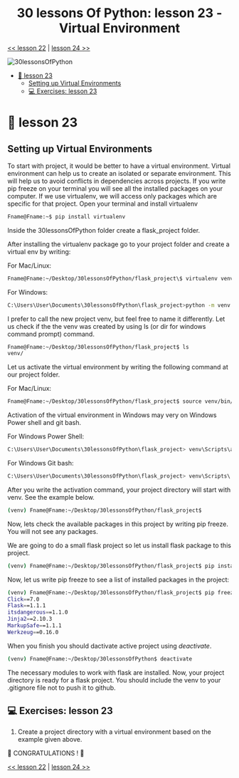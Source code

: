 <div align="center">
  <h1> 30 lessons Of Python: lesson 23 - Virtual Environment </h1>
   

 
</div>

[<< lesson 22](../22_lesson_Web_scraping/22_web_scraping.md) | [lesson 24 >>](../24_lesson_Statistics/24_statistics.md)

![30lessonsOfPython](../images/30lessonsOfPython_banner3@2x.png)

- [📘 lesson 23](#-lesson-23)
  - [Setting up Virtual Environments](#setting-up-virtual-environments)
  - [💻 Exercises: lesson 23](#-exercises-lesson-23)

# 📘 lesson 23

## Setting up Virtual Environments

To start with project, it would be better to have a virtual environment. Virtual environment can help us to create an isolated or separate environment. This will help us to avoid conflicts in dependencies across projects. If you write pip freeze on your terminal you will see all the installed packages on your computer. If we use virtualenv, we will access only packages which are specific for that project. Open your terminal and install virtualenv

```sh
Fname@Fname:~$ pip install virtualenv
```

Inside the 30lessonsOfPython folder create a flask_project folder.

After installing the virtualenv package go to your project folder and create a virtual env by writing:

For Mac/Linux:
```sh
Fname@Fname:~/Desktop/30lessonsOfPython/flask_project\$ virtualenv venv

```

For Windows:
```sh
C:\Users\User\Documents\30lessonsOfPython\flask_project>python -m venv venv
```

I prefer to call the new project venv, but feel free to name it differently. Let us check if the the venv was created by using ls (or dir for windows command prompt) command.

```sh
Fname@Fname:~/Desktop/30lessonsOfPython/flask_project$ ls
venv/
```

Let us activate the virtual environment by writing the following command at our project folder.

For Mac/Linux:
```sh
Fname@Fname:~/Desktop/30lessonsOfPython/flask_project$ source venv/bin/activate
```
Activation of the virtual environment in Windows may very on Windows Power shell and git bash. 

For Windows Power Shell:
```sh
C:\Users\User\Documents\30lessonsOfPython\flask_project> venv\Scripts\activate
```

For Windows Git bash:
```sh
C:\Users\User\Documents\30lessonsOfPython\flask_project> venv\Scripts\. activate
```

After you write the activation command, your project directory will start with venv. See the example below.

```sh
(venv) Fname@Fname:~/Desktop/30lessonsOfPython/flask_project$
```

Now, lets check the available packages in this project by writing pip freeze. You will not see any packages.

We are going to do a small flask project so let us install flask package to this project.

```sh
(venv) Fname@Fname:~/Desktop/30lessonsOfPython/flask_project$ pip install Flask
```

Now, let us write pip freeze to see a list of installed packages in the project:

```sh
(venv) Fname@Fname:~/Desktop/30lessonsOfPython/flask_project$ pip freeze
Click==7.0
Flask==1.1.1
itsdangerous==1.1.0
Jinja2==2.10.3
MarkupSafe==1.1.1
Werkzeug==0.16.0
```

When you finish you should dactivate active project using _deactivate_.

```sh
(venv) Fname@Fname:~/Desktop/30lessonsOfPython$ deactivate
```

The necessary modules to work with flask are installed. Now, your project directory is ready for a flask project. You should include the venv to your .gitignore file not to push it to github.

## 💻 Exercises: lesson 23

1. Create a project directory with a virtual environment based on the example given above.

🎉 CONGRATULATIONS ! 🎉

[<< lesson 22](../22_lesson_Web_scraping/22_web_scraping.md) | [lesson 24 >>](../24_lesson_Statistics/24_statistics.md)
